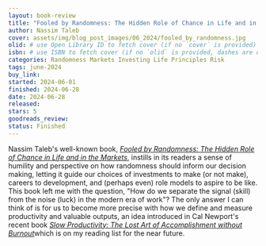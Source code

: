 ```yaml
---
layout: book-review
title: "Fooled by Randomness: The Hidden Role of Chance in Life and in the Markets"
author: Nassim Taleb
cover: assets/img/blog_post_images/06_2024/fooled_by_randomness.jpg
olid: # use Open Library ID to fetch cover (if no `cover` is provided)
isbn: # use ISBN to fetch cover (if no `olid` is provided, dashes are optional)
categories: Randomness Markets Investing Life Principles Risk
tags: june-2024
buy_link:
started: 2024-06-01
finished: 2024-06-28
date: 2024-06-28
released: 
stars: 5
goodreads_review: 
status: Finished
---
```


Nassim Taleb's well-known book, [*Fooled by Randomness: The Hidden Role of Chance in Life and in the Markets*](https://en.wikipedia.org/wiki/Fooled_by_Randomness), instills in its readers a sense of humility and perspective on how randomness should inform our decision making, letting it guide our choices of investments to make (or not make), careers to development, and (perhaps even) role models to aspire to be like. This book left me with the question, "How do we separate the signal (skill) from the noise (luck) in the modern era of work"? The only answer I can think of is for us to become more precise with how we define and measure productivity and valuable outputs, an idea introduced in Cal Newport's recent book [*​Slow Productivity: The Lost Art of Accomplishment without Burnout​*](https://calnewport.com/my-new-book-slow-productivity/) which is on my reading list for the near future.